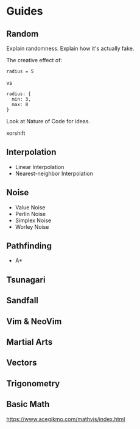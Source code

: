 # Guides

## Random

Explain randomness.
Explain how it's actually fake.

The creative effect of:

```
radius = 5
```

vs

```
radius: {
  min: 3,
  max: 8
}
```

Look at Nature of Code for ideas.

xorshift

## Interpolation

- Linear Interpolation
- Nearest-neighbor Interpolation

## Noise

- Value Noise
- Perlin Noise
- Simplex Noise
- Worley Noise

## Pathfinding

- A\*

## Tsunagari

## Sandfall

## Vim & NeoVim

## Martial Arts

## Vectors

## Trigonometry

## Basic Math

https://www.acegikmo.com/mathvis/index.html
